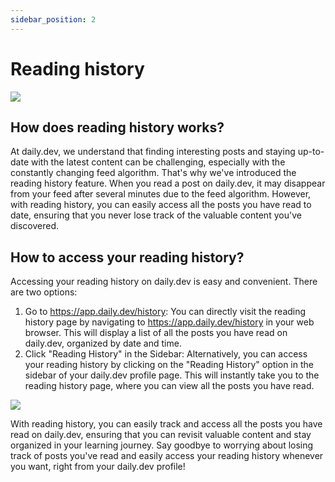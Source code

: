 ```yaml
---
sidebar_position: 2
---
```


# Reading history

![](https://daily-now-res.cloudinary.com/image/upload/v1637591227/docs/488-865328617fc50e9468bc480f19d3107368a00833.jpg)

## How does reading history works?

At daily.dev, we understand that finding interesting posts and staying up-to-date with the latest content can be challenging, especially with the constantly changing feed algorithm. That's why we've introduced the reading history feature. When you read a post on daily.dev, it may disappear from your feed after several minutes due to the feed algorithm. However, with reading history, you can easily access all the posts you have read to date, ensuring that you never lose track of the valuable content you've discovered.

## How to access your reading history?

Accessing your reading history on daily.dev is easy and convenient. There are two options:

1. Go to https://app.daily.dev/history: You can directly visit the reading history page by navigating to https://app.daily.dev/history in your web browser. This will display a list of all the posts you have read on daily.dev, organized by date and time.
2. Click "Reading History" in the Sidebar: Alternatively, you can access your reading history by clicking on the "Reading History" option in the sidebar of your daily.dev profile page. This will instantly take you to the reading history page, where you can view all the posts you have read.

![](https://daily-now-res.cloudinary.com/image/upload/v1643293972/docs/Screen_Shot_2022-01-27_at_16.31.01.png)

With reading history, you can easily track and access all the posts you have read on daily.dev, ensuring that you can revisit valuable content and stay organized in your learning journey. Say goodbye to worrying about losing track of posts you've read and easily access your reading history whenever you want, right from your daily.dev profile!